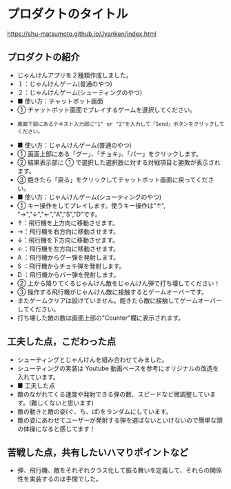 # プロダクトのタイトル

https://shu-matsumoto.github.io/Jyanken/index.html

## プロダクトの紹介

- じゃんけんアプリを２種類作成しました。
- １：じゃんけんゲーム(普通のやつ)
- ２：じゃんけんゲーム(シューティングのやつ)
- ■ 使い方：チャットボット画面
- ① チャットボット画面でプレイするゲームを選択してください。
-     画面下部にあるテキスト入力部に"1" or "2"を入力して「Send」ボタンをクリックしてください。
- ■ 使い方：じゃんけんゲーム(普通のやつ)
- ① 画面上部にある「グー」、「チョキ」、「パー」をクリックします。
- ② 結果表示部に ① で選択した選択肢に対する対戦項目と勝敗が表示されます。
- ③ 飽きたら「戻る」をクリックしてチャットボット画面に戻ってください。
- ■ 使い方：じゃんけんゲーム(シューティングのやつ)
- ① キー操作をしてプレイします。使うキー操作は"↑", "→","↓","←","A","S","D"です。
- ↑：飛行機を上方向に移動させます。
- →：飛行機を右方向に移動させます。
- ↓：飛行機を下方向に移動させます。
- ←：飛行機を左方向に移動させます。
- A ：飛行機からグー弾を発射します。
- S ：飛行機からチョキ弾を発射します。
- D ：飛行機からパー弾を発射します。
- ② 上から降りてくるじゃんけん敵をじゃんけん弾で打ち壊してください！
- ③ 操作する飛行機がじゃんけん敵に接触するとゲームオーバーです。
- またゲームクリアは設けていません。飽きたら敵に接触してゲームオーバーしてください。
- 打ち壊した敵の数は画面上部の"Counter"欄に表示されます。

## 工夫した点，こだわった点

- シューティングとじゃんけんを組み合わせてみました。
- シューティングの実装は Youtube 動画ベースを参考にオリジナルの改造を入れています。
- ■ 工夫した点
- 敵のながれてくる速度や発射できる弾の数、スピードなど微調整しています。(難しくないと思います)
- 敵の動きと敵の姿(ぐ、ち、ぱ)をランダムにしています。
- 敵の姿にあわせてユーザーが発射する弾を選ばないといけないので簡単な頭の体操になると感じてます！

## 苦戦した点，共有したいハマりポイントなど

- 弾、飛行機、敵をそれぞれクラス化して振る舞いを定義して、それらの関係性を実装するのは手間でした。
